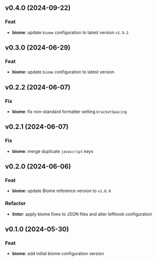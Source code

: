 ## v0.4.0 (2024-09-22)

### Feat

- **biome**: update `biome` configuration to latest version `v1.9.2`

## v0.3.0 (2024-06-29)

### Feat

- **biome**: update `biome` configuration to latest version

## v0.2.2 (2024-06-07)

### Fix

- **biome**: fix non-standard formatter setting `bracketSpacing`

## v0.2.1 (2024-06-07)

### Fix

- **biome**: merge duplicate `javascript` keys

## v0.2.0 (2024-06-06)

### Feat

- **biome**: update Biome reference version to `v1.8.0`

### Refactor

- **linter**: apply biome fixes to JSON files and alter lefthook configuration

## v0.1.0 (2024-05-30)

### Feat

- **biome**: add initial biome configuration version
